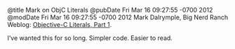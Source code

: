@title Mark on ObjC Literals
@pubDate Fri Mar 16 09:27:55 -0700 2012
@modDate Fri Mar 16 09:27:55 -0700 2012
Mark Dalrymple, Big Nerd Ranch Weblog: <a href="http://weblog.bignerdranch.com/?p=398">Objective-C Literals, Part 1</a>.

I’ve wanted this for so long. Simpler code. Easier to read.
